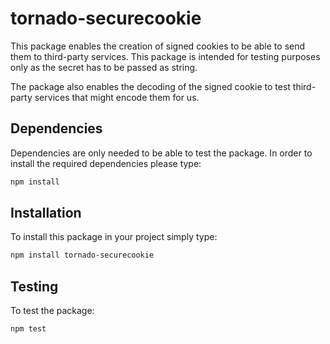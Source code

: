 # tornado-securecookie

This package enables the creation of signed cookies to be able to send them
to third-party services. This package is intended for testing purposes only as
the secret has to be passed as string.

The package also enables the decoding of the signed cookie to test third-party
services that might encode them for us.

## Dependencies

Dependencies are only needed to be able to test the package. In order to install
the required dependencies please type:

```bash
npm install
```

## Installation

To install this package in your project simply type:

```bash
npm install tornado-securecookie
```

## Testing

To test the package:

```bash
npm test
```
